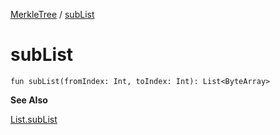 [MerkleTree](index.md) / [subList](.)

# subList

`fun subList(fromIndex: Int, toIndex: Int): List<ByteArray>`

**See Also**

[List.subList](#)

